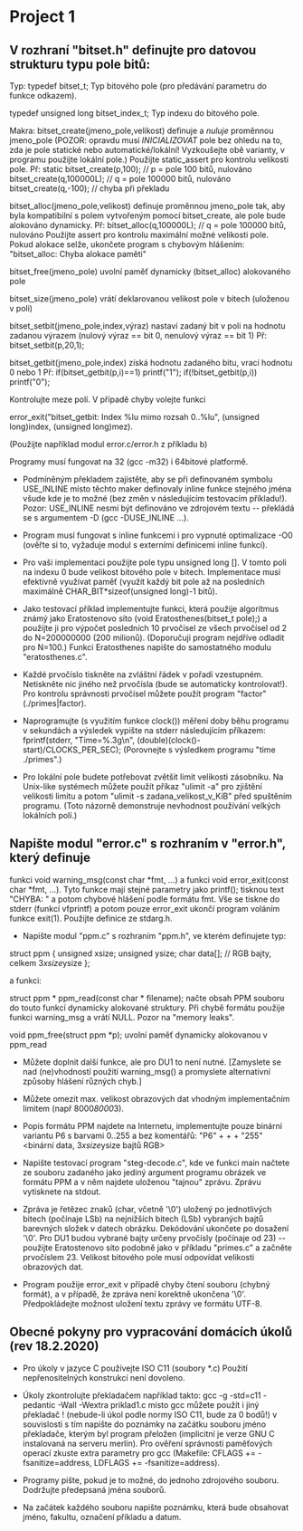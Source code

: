 # Project 1

## V rozhraní "bitset.h" definujte pro datovou strukturu typu pole bitů:
Typ:
 typedef <DOPLNIT> bitset_t;
   Typ bitového pole (pro předávání parametru do funkce odkazem).

 typedef unsigned long bitset_index_t;
    Typ indexu do bitového pole.

Makra:
 bitset_create(jmeno_pole,velikost)
   definuje a _nuluje_ proměnnou jmeno_pole
   (POZOR: opravdu musí _INICIALIZOVAT_ pole bez ohledu na
   to, zda je pole statické nebo automatické/lokální!
   Vyzkoušejte obě varianty, v programu použijte lokální pole.)
   Použijte  static_assert  pro kontrolu velikosti pole.
   Př: static bitset_create(p,100); // p = pole 100 bitů, nulováno
       bitset_create(q,100000L);    // q = pole 100000 bitů, nulováno
       bitset_create(q,-100);       // chyba při překladu

 bitset_alloc(jmeno_pole,velikost)
   definuje proměnnou jmeno_pole tak, aby byla kompatibilní s polem
   vytvořeným pomocí bitset_create, ale pole bude alokováno dynamicky.
   Př: bitset_alloc(q,100000L); // q = pole 100000 bitů, nulováno
   Použijte  assert  pro kontrolu maximální možné velikosti pole.
   Pokud alokace selže, ukončete program s chybovým hlášením:
   "bitset_alloc: Chyba alokace paměti"

 bitset_free(jmeno_pole)
   uvolní paměť dynamicky (bitset_alloc) alokovaného pole

 bitset_size(jmeno_pole)
   vrátí deklarovanou velikost pole v bitech (uloženou v poli)

 bitset_setbit(jmeno_pole,index,výraz)
   nastaví zadaný bit v poli na hodnotu zadanou výrazem
   (nulový výraz == bit 0, nenulový výraz == bit 1)
   Př: bitset_setbit(p,20,1);

 bitset_getbit(jmeno_pole,index)
   získá hodnotu zadaného bitu, vrací hodnotu 0 nebo 1
   Př: if(bitset_getbit(p,i)==1) printf("1");
       if(!bitset_getbit(p,i))   printf("0");

Kontrolujte meze polí. V případě chyby volejte funkci

 error_exit("bitset_getbit: Index %lu mimo rozsah 0..%lu",
           (unsigned long)index, (unsigned long)mez).

(Použijte například modul error.c/error.h z příkladu b)

Programy musí fungovat na 32 (gcc -m32) i 64bitové platformě.

* Podmíněným překladem zajistěte, aby se při definovaném symbolu
USE_INLINE místo těchto maker definovaly inline funkce stejného jména
všude kde je to možné (bez změn v následujícím testovacím příkladu!).
Pozor: USE_INLINE nesmí být definováno ve zdrojovém textu --
      překládá se s argumentem -D (gcc -DUSE_INLINE ...).
* Program musí fungovat s inline funkcemi i pro vypnuté optimalizace -O0
(ověřte si to, vyžaduje modul s externími definicemi inline funkcí).

* Pro vaši implementaci použijte pole typu  unsigned long [].
V tomto poli na indexu 0 bude velikost bitového pole v bitech.
Implementace musí efektivně využívat paměť (využít každý
bit pole až na posledních maximálně CHAR_BIT*sizeof(unsigned long)-1 bitů).

* Jako testovací příklad implementujte funkci, která použije algoritmus známý
jako Eratostenovo síto (void Eratosthenes(bitset_t pole);) a použijte ji
pro výpočet posledních 10 prvočísel ze všech prvočísel od 2 do
N=200000000 (200 milionů). (Doporučuji program nejdříve odladit pro N=100.)
Funkci Eratosthenes napište do samostatného modulu "eratosthenes.c".

* Každé prvočíslo tiskněte na zvláštní řádek v pořadí
vzestupném.  Netiskněte  nic  jiného  než  prvočísla (bude se
automaticky  kontrolovat!).  Pro kontrolu správnosti prvočísel
můžete použít program "factor" (./primes|factor).

* Naprogramujte (s využitím funkce clock()) měření doby běhu programu v
sekundách a výsledek vypište na stderr následujícím příkazem:
 fprintf(stderr, "Time=%.3g\n", (double)(clock()-start)/CLOCKS_PER_SEC);
(Porovnejte s výsledkem programu "time ./primes".)

* Pro lokální pole budete potřebovat zvětšit limit velikosti zásobníku.
Na Unix-like systémech můžete použít příkaz "ulimit -a" pro zjištění velikosti
limitu a potom "ulimit -s zadana_velikost_v_KiB" před spuštěním programu.
(Toto názorně demonstruje nevhodnost používání velkých lokálních polí.)

## Napište modul "error.c" s rozhraním v "error.h", který definuje
funkci void warning_msg(const char *fmt, ...) a
funkci void error_exit(const char *fmt, ...). Tyto funkce mají
stejné parametry jako printf(); tisknou text "CHYBA: " a potom
chybové hlášení podle formátu fmt. Vše se tiskne do stderr
(funkcí vfprintf) a potom pouze error_exit ukončí program voláním
funkce exit(1).  Použijte definice ze stdarg.h.

* Napište modul "ppm.c" s rozhraním "ppm.h",
ve kterém definujete typ:

 struct ppm {
    unsigned xsize;
    unsigned ysize;
    char data[];    // RGB bajty, celkem 3*xsize*ysize
 };

a funkci:

 struct ppm * ppm_read(const char * filename);
    načte obsah PPM souboru do touto funkcí dynamicky
    alokované struktury. Při chybě formátu použije funkci warning_msg
    a vrátí NULL.  Pozor na "memory leaks".

 void ppm_free(struct ppm *p);
    uvolní paměť dynamicky alokovanou v ppm_read

* Můžete doplnit další funkce, ale pro DU1 to není nutné.
[Zamyslete se nad (ne)vhodností použití warning_msg() a promyslete
alternativní způsoby hlášení různých chyb.]

* Můžete omezit max. velikost obrazových dat vhodným implementačním
limitem (např 8000*8000*3).

* Popis formátu PPM najdete na Internetu, implementujte pouze
binární variantu P6 s barvami 0..255 a bez komentářů:
  "P6" <ws>+
  <xsizetxt> <ws>+ <ysizetxt> <ws>+
  "255" <ws>
  <binární data, 3*xsize*ysize bajtů RGB>
  <EOF>

* Napište testovací program "steg-decode.c", kde ve funkci main načtete ze
souboru zadaného jako jediný argument programu obrázek ve formátu PPM
a v něm najdete uloženou "tajnou" zprávu. Zprávu vytisknete na stdout.

* Zpráva je řetězec znaků (char, včetně '\0') uložený po jednotlivých bitech
(počínaje LSb) na nejnižších bitech (LSb) vybraných bajtů barevných složek
v datech obrázku. Dekódování ukončete po dosažení '\0'.
Pro DU1 budou vybrané bajty určeny prvočísly (počínaje od 23) -- použijte
Eratostenovo síto podobně jako v příkladu "primes.c" a začněte prvočíslem 23.
Velikost bitového pole musí odpovídat velikosti obrazových dat.

* Program použije error_exit v případě chyby čtení souboru (chybný formát),
a v případě, že zpráva není korektně ukončena '\0'. Předpokládejte
možnost uložení textu zprávy ve formátu UTF-8.

## Obecné pokyny pro vypracování domácích úkolů (rev 18.2.2020)

*  Pro úkoly v jazyce C používejte ISO C11 (soubory *.c)
Použití nepřenositelných konstrukcí není dovoleno.
*  Úkoly zkontrolujte překladačem například takto:
  gcc -g -std=c11 -pedantic -Wall -Wextra priklad1.c
místo gcc můžete použít i jiný překladač
!  (nebude-li úkol podle normy ISO C11, bude za 0 bodů!)
v  souvislosti s tím napište do poznámky na začátku
souboru jméno překladače, kterým byl program přeložen
(implicitní je verze GNU C instalovaná na serveru merlin).
Pro ověření správnosti paměťových operací zkuste extra parametry pro gcc
(Makefile: CFLAGS += -fsanitize=address, LDFLAGS += -fsanitize=address).

*  Programy  pište, pokud je to možné, do jednoho zdrojového
souboru. Dodržujte předepsaná jména souborů.

*  Na začátek každého souboru napište poznámku, která bude
obsahovat jméno, fakultu, označení příkladu a datum.
